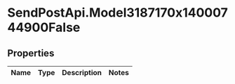 # SendPostApi.Model3187170x14000744900False

## Properties
Name | Type | Description | Notes
------------ | ------------- | ------------- | -------------


